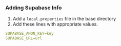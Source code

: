 ### Adding Supabase Info

1. Add a ```local.properties``` file in the base directory
2. Add these lines with appropriate values.
```yml
SUPABASE_ANON_KEY=key
SUPABASE_URL=url
```